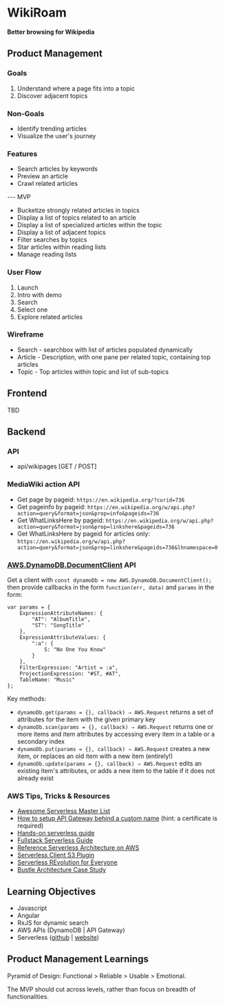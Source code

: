 # WikiRoam

**Better browsing for Wikipedia**

## Product Management

### Goals

1. Understand where a page fits into a topic
2. Discover adjacent topics

### Non-Goals

* Identify trending articles
* Visualize the user's journey

### Features

* Search articles by keywords
* Preview an article
* Crawl related articles

--- MVP
* Bucketize strongly related articles in topics
* Display a list of topics related to an article
* Display a list of specialized articles within the topic
* Display a list of adjacent topics
* Filter searches by topics
* Star articles within reading lists
* Manage reading lists

### User Flow

1. Launch
2. Intro with demo
3. Search
4. Select one
5. Explore related articles

### Wireframe

* Search - searchbox with list of articles populated dynamically
* Article - Description, with one pane per related topic, containing top articles
* Topic - Top articles within topic and list of sub-topics

## Frontend

TBD

## Backend

### API

* api/wikipages [GET / POST]

### MediaWiki action API

* Get page by pageid: `https://en.wikipedia.org/?curid=736`
* Get pageinfo by pageid: `https://en.wikipedia.org/w/api.php?action=query&format=json&prop=info&pageids=736`
* Get WhatLinksHere by pageid: `https://en.wikipedia.org/w/api.php?action=query&format=json&prop=linkshere&pageids=736`
* Get WhatLinksHere by pageid for articles only: `https://en.wikipedia.org/w/api.php?action=query&format=json&prop=linkshere&pageids=736&lhnamespace=0`

### [AWS.DynamoDB.DocumentClient](http://docs.aws.amazon.com/AWSJavaScriptSDK/latest/AWS/DynamoDB/DocumentClient.html) API

Get a client with `const dynamoDb = new AWS.DynamoDB.DocumentClient();` then provide callbacks in the form `function(err, data)` and `params` in the form:
```
var params = {
    ExpressionAttributeNames: {
        "AT": "AlbumTitle",
        "ST": "SongTitle"
    },
    ExpressionAttributeValues: {
        ":a": {
            S: "No One You Know"
        }
    },
    FilterExpression: "Artist = :a",
    ProjectionExpression: "#ST, #AT",
    TableName: "Music"
};
```

Key methods:
* `dynamoDb.get(params = {}, callback) ⇒ AWS.Request` returns a set of attributes for the item with the given primary key
* `dynamoDb.scan(params = {}, callback) ⇒ AWS.Request` returns one or more items and item attributes by accessing every item in a table or a secondary index
* `dynamoDb.put(params = {}, callback) ⇒ AWS.Request` creates a new item, or replaces an old item with a new item (entirely!)
* `dynamoDb.update(params = {}, callback) ⇒ AWS.Request` edits an existing item's attributes, or adds a new item to the table if it does not already exist

### AWS Tips, Tricks & Resources

* [Awesome Serverless Master List](https://github.com/anaibol/awesome-serverless)
* [How to setup API Gateway behind a custom name](http://www.davekonopka.com/2016/serverless-aws-lambda-api-gateway.html) (hint: a certificate is required)
* [Hands-on serverless guide](https://github.com/shekhargulati/hands-on-serverless-guide)
* [Fullstack Serverless Guide](http://serverless-stack.com/)
* [Reference Serverless Architecture on AWS](https://www.slideshare.net/mitocgroup/serverless-microservices-real-life-story-of-a-web-app-that-uses-angularjs-aws-lambda-and-more)
* [Serverless Client S3 Plugin](https://github.com/serverless/serverless-client-s3)
* [Serverless REvolution for Everyone](http://thewebivore.com/serverless-revolution-for-everyone/)
* [Bustle Architecture Case Study](https://aws.amazon.com/solutions/case-studies/bustle/)

## Learning Objectives

* Javascript
* Angular
* RxJS for dynamic search
* AWS APIs (DynamoDB | API Gateway)
* Serverless ([github](https://github.com/serverless/serverless) | [website](https://serverless.com/))

## Product Management Learnings

Pyramid of Design: Functional > Reliable > Usable > Emotional.

The MVP should cut across levels, rather than focus on breadth of functionalities.